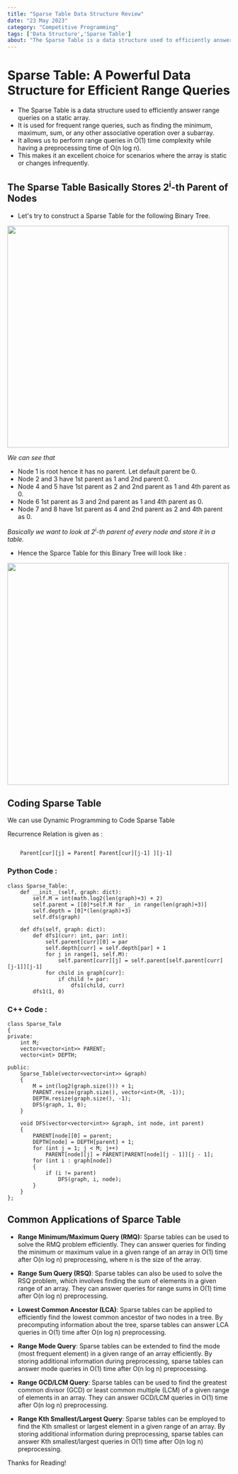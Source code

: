 ```yaml
---
title: "Sparse Table Data Structure Review"
date: "23 May 2023"
category: "Competitive Programming"
tags: ['Data Structure','Sparse Table']
about: "The Sparse Table is a data structure used to efficiently answer range queries on a static array. It is used for frequent range queries, such as finding the minimum, maximum, sum, or any other associative operation over a subarray.The main advantage of the Sparse Table is that it allows us to perform range queries in O(1) time complexity while having a preprocessing time of O(n log n). This makes it an excellent choice for scenarios where the array is static or changes infrequently."
---
```


# Sparse Table: A Powerful Data Structure for Efficient Range Queries

- The Sparse Table is a data structure used to efficiently answer range queries on a static array. 
- It is used for frequent range queries, such as finding the minimum, maximum, sum, or any other associative operation over a subarray.
- It allows us to perform range queries in O(1) time complexity while having a preprocessing time of O(n log n). 
- This makes it an excellent choice for scenarios where the array is static or changes infrequently.

## **The Sparse Table Basically Stores 2<sup>i</sup>-th Parent of Nodes**

- Let's try to construct a Sparse Table for the following Binary Tree.

<img style="width: 500px;" src="/images/sparse_table_and_lca/bin_tree.png"/>


*We can see that*
- Node 1 is root hence it has no parent. Let default parent be 0.
- Node 2 and 3 have 1st parent as 1 and 2nd parent 0.
- Node 4 and 5 have 1st parent as 2 and 2nd parent as 1 and 4th parent as 0.
- Node 6 1st parent as 3 and 2nd parent as 1 and 4th parent as 0.
- Node 7 and 8 have 1st parent as 4 and 2nd parent as 2 and 4th parent as 0.

*Basically we want to look at 2<sup>i</sup>-th parent of every node and store it in a table.*

- Hence the Sparce Table for this Binary Tree will look like : 
 
<img style="width: 500px;" src="/images/sparse_table_and_lca/sparse_table.png"/>

## Coding Sparse Table

<p>We can use Dynamic Programming to Code Sparse Table</p>
<p>
Recurrence Relation is given as :
</p>
<code>
    Parent[cur][j] = Parent[ Parent[cur][j-1] ][j-1]
</code>

### Python Code :
```python:
class Sparse_Table:
    def __init__(self, graph: dict):
        self.M = int(math.log2(len(graph)+3) + 2)
        self.parent = [[0]*self.M for _ in range(len(graph)+3)]
        self.depth = [0]*(len(graph)+3)
        self.dfs(graph)

    def dfs(self, graph: dict):
        def dfs1(curr: int, par: int):
            self.parent[curr][0] = par
            self.depth[curr] = self.depth[par] + 1
            for j in range(1, self.M):
                self.parent[curr][j] = self.parent[self.parent[curr][j-1]][j-1]
            for child in graph[curr]:
                if child != par:
                    dfs1(child, curr)
        dfs1(1, 0)
```

### C++ Code : 
```
class Sparse_Tale
{
private:
    int M;
    vector<vector<int>> PARENT;
    vector<int> DEPTH;

public:
    Sparse_Table(vector<vector<int>> &graph)
    {
        M = int(log2(graph.size())) + 1;
        PARENT.resize(graph.size(), vector<int>(M, -1));
        DEPTH.resize(graph.size(), -1);
        DFS(graph, 1, 0);
    }

    void DFS(vector<vector<int>> &graph, int node, int parent)
    {
        PARENT[node][0] = parent;
        DEPTH[node] = DEPTH[parent] + 1;
        for (int j = 1; j < M; j++)
            PARENT[node][j] = PARENT[PARENT[node][j - 1]][j - 1];
        for (int i : graph[node])
        {
            if (i != parent)
                DFS(graph, i, node);
        }
    }
};
```

## Common Applications of Sparce Table

- **Range Minimum/Maximum Query (RMQ):** Sparse tables can be used to solve the RMQ problem efficiently. They can answer queries for finding the minimum or maximum value in a given range of an array in O(1) time after O(n log n) preprocessing, where n is the size of the array.


- **Range Sum Query (RSQ)**: Sparse tables can also be used to solve the RSQ problem, which involves finding the sum of elements in a given range of an array. They can answer queries for range sums in O(1) time after O(n log n) preprocessing.


- **Lowest Common Ancestor (LCA)**: Sparse tables can be applied to efficiently find the lowest common ancestor of two nodes in a tree. By precomputing information about the tree, sparse tables can answer LCA queries in O(1) time after O(n log n) preprocessing.


- **Range Mode Query**: Sparse tables can be extended to find the mode (most frequent element) in a given range of an array efficiently. By storing additional information during preprocessing, sparse tables can answer mode queries in O(1) time after O(n log n) preprocessing.


- **Range GCD/LCM Query**: Sparse tables can be used to find the greatest common divisor (GCD) or least common multiple (LCM) of a given range of elements in an array. They can answer GCD/LCM queries in O(1) time after O(n log n) preprocessing.


- **Range Kth Smallest/Largest Query**: Sparse tables can be employed to find the Kth smallest or largest element in a given range of an array. By storing additional information during preprocessing, sparse tables can answer Kth smallest/largest queries in O(1) time after O(n log n) preprocessing.


<footer class="my-5">
Thanks for Reading!
</footer>
